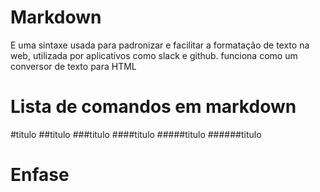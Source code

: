 # Markdown
<p>

E uma sintaxe usada para padronizar e facilitar a formatação de texto na web, utilizada por aplicativos como slack e github.
funciona como um conversor de texto para HTML</p>

# Lista de comandos em markdown

#titulo 
##titulo 
###titulo 
####titulo 
#####titulo 
######titulo 

# Enfase

